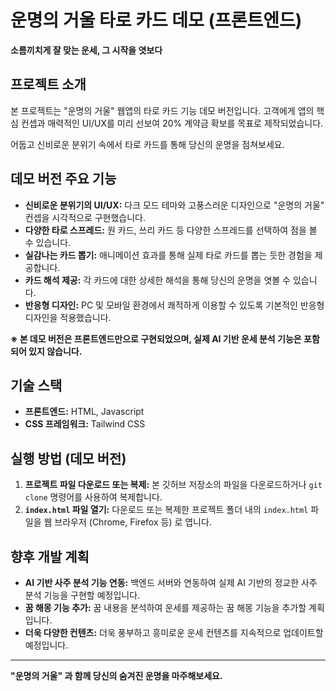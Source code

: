 # 운명의 거울 타로 카드 데모 (프론트엔드)

**소름끼치게 잘 맞는 운세, 그 시작을 엿보다**

## 프로젝트 소개

본 프로젝트는 "운명의 거울" 웹앱의 타로 카드 기능 데모 버전입니다.  고객에게 앱의 핵심 컨셉과 매력적인 UI/UX를 미리 선보여 20% 계약금 확보를 목표로 제작되었습니다.

어둡고 신비로운 분위기 속에서 타로 카드를 통해 당신의 운명을 점쳐보세요.

## 데모 버전 주요 기능

*   **신비로운 분위기의 UI/UX:** 다크 모드 테마와 고풍스러운 디자인으로 "운명의 거울" 컨셉을 시각적으로 구현했습니다.
*   **다양한 타로 스프레드:** 원 카드, 쓰리 카드 등 다양한 스프레드를 선택하여 점을 볼 수 있습니다.
*   **실감나는 카드 뽑기:** 애니메이션 효과를 통해 실제 타로 카드를 뽑는 듯한 경험을 제공합니다.
*   **카드 해석 제공:** 각 카드에 대한 상세한 해석을 통해 당신의 운명을 엿볼 수 있습니다.
*   **반응형 디자인:** PC 및 모바일 환경에서 쾌적하게 이용할 수 있도록 기본적인 반응형 디자인을 적용했습니다.

**※ 본 데모 버전은 프론트엔드만으로 구현되었으며, 실제 AI 기반 운세 분석 기능은 포함되어 있지 않습니다.**

## 기술 스택

*   **프론트엔드:** HTML, Javascript
*   **CSS 프레임워크:** Tailwind CSS

## 실행 방법 (데모 버전)

1.  **프로젝트 파일 다운로드 또는 복제:**  본 깃허브 저장소의 파일을 다운로드하거나 `git clone` 명령어를 사용하여 복제합니다.
2.  **`index.html` 파일 열기:** 다운로드 또는 복제한 프로젝트 폴더 내의 `index.html` 파일을 웹 브라우저 (Chrome, Firefox 등) 로 엽니다.

## 향후 개발 계획

*   **AI 기반 사주 분석 기능 연동:**  백엔드 서버와 연동하여 실제 AI 기반의 정교한 사주 분석 기능을 구현할 예정입니다.
*   **꿈 해몽 기능 추가:** 꿈 내용을 분석하여 운세를 제공하는 꿈 해몽 기능을 추가할 계획입니다.
*   **더욱 다양한 컨텐츠:**  더욱 풍부하고 흥미로운 운세 컨텐츠를 지속적으로 업데이트할 예정입니다.


---

**"운명의 거울" 과 함께 당신의 숨겨진 운명을 마주해보세요.**
